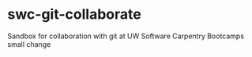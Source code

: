 swc-git-collaborate
===================

Sandbox for collaboration with git at UW Software Carpentry Bootcamps
small change